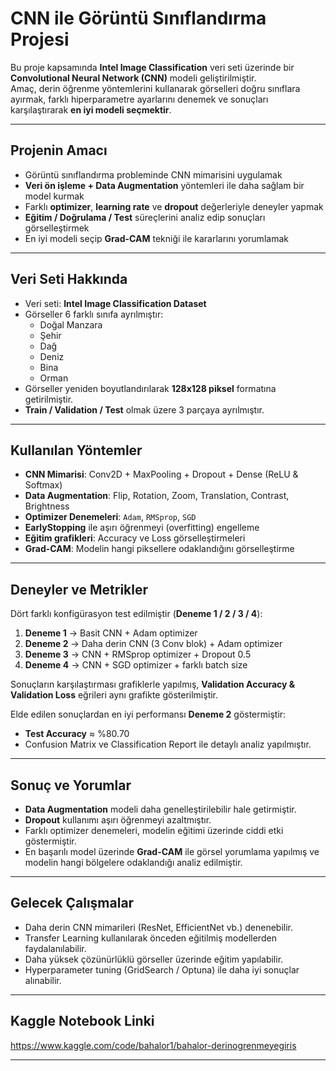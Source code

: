 # CNN ile Görüntü Sınıflandırma Projesi  

Bu proje kapsamında **Intel Image Classification** veri seti üzerinde bir **Convolutional Neural Network (CNN)** modeli geliştirilmiştir.  
Amaç, derin öğrenme yöntemlerini kullanarak görselleri doğru sınıflara ayırmak, farklı hiperparametre ayarlarını denemek ve sonuçları karşılaştırarak **en iyi modeli seçmektir**.  

---

## Projenin Amacı  
- Görüntü sınıflandırma probleminde CNN mimarisini uygulamak  
- **Veri ön işleme + Data Augmentation** yöntemleri ile daha sağlam bir model kurmak  
- Farklı **optimizer**, **learning rate** ve **dropout** değerleriyle deneyler yapmak  
- **Eğitim / Doğrulama / Test** süreçlerini analiz edip sonuçları görselleştirmek  
- En iyi modeli seçip **Grad-CAM** tekniği ile kararlarını yorumlamak  

---

## Veri Seti Hakkında  
- Veri seti: **Intel Image Classification Dataset**  
- Görseller 6 farklı sınıfa ayrılmıştır:  
  - Doğal Manzara  
  - Şehir  
  - Dağ  
  - Deniz  
  - Bina  
  - Orman  
- Görseller yeniden boyutlandırılarak **128x128 piksel** formatına getirilmiştir.  
- **Train / Validation / Test** olmak üzere 3 parçaya ayrılmıştır.  

---

## Kullanılan Yöntemler  
- **CNN Mimarisi**: Conv2D + MaxPooling + Dropout + Dense (ReLU & Softmax)  
- **Data Augmentation**: Flip, Rotation, Zoom, Translation, Contrast, Brightness  
- **Optimizer Denemeleri**: `Adam`, `RMSprop`, `SGD`  
- **EarlyStopping** ile aşırı öğrenmeyi (overfitting) engelleme  
- **Eğitim grafikleri**: Accuracy ve Loss görselleştirmeleri  
- **Grad-CAM**: Modelin hangi piksellere odaklandığını görselleştirme  

---

## Deneyler ve Metrikler  

Dört farklı konfigürasyon test edilmiştir (**Deneme 1 / 2 / 3 / 4**):  
1. **Deneme 1** → Basit CNN + Adam optimizer  
2. **Deneme 2** → Daha derin CNN (3 Conv blok) + Adam optimizer  
3. **Deneme 3** → CNN + RMSprop optimizer + Dropout 0.5  
4. **Deneme 4** → CNN + SGD optimizer + farklı batch size  

Sonuçların karşılaştırması grafiklerle yapılmış, **Validation Accuracy & Validation Loss** eğrileri aynı grafikte gösterilmiştir.  

 Elde edilen sonuçlardan en iyi performansı **Deneme 2** göstermiştir:  
- **Test Accuracy** ≈ %80.70  
- Confusion Matrix ve Classification Report ile detaylı analiz yapılmıştır.  

---

## Sonuç ve Yorumlar  
- **Data Augmentation** modeli daha genelleştirilebilir hale getirmiştir.  
- **Dropout** kullanımı aşırı öğrenmeyi azaltmıştır.  
- Farklı optimizer denemeleri, modelin eğitimi üzerinde ciddi etki göstermiştir.  
- En başarılı model üzerinde **Grad-CAM** ile görsel yorumlama yapılmış ve modelin hangi bölgelere odaklandığı analiz edilmiştir.  

---

## Gelecek Çalışmalar  
- Daha derin CNN mimarileri (ResNet, EfficientNet vb.) denenebilir.  
- Transfer Learning kullanılarak önceden eğitilmiş modellerden faydalanılabilir.  
- Daha yüksek çözünürlüklü görseller üzerinde eğitim yapılabilir.  
- Hyperparameter tuning (GridSearch / Optuna) ile daha iyi sonuçlar alınabilir.  

---

##  Kaggle Notebook Linki  
https://www.kaggle.com/code/bahalor1/bahalor-derinogrenmeyegiris

---
